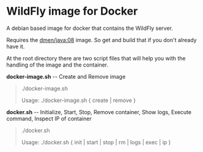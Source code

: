 # WildFly image for Docker

A debian based image for docker that contains the WildFly server.

Requires the [dmen/java:08](https://github.com/dmenounos/docker-java) image. So get and build that if you don't already have it.

At the root directory there are two script files that will help you with the handling of the image and the container.

**docker-image.sh** -- Create and Remove image

> ./docker-image.sh 
> 
> Usage: ./docker-image.sh { create | remove }

**docker.sh** -- Initialize, Start, Stop, Remove container, Show logs, Execute command, Inspect IP of container

> ./docker.sh 
> 
> Usage: ./docker.sh { init | start | stop | rm | logs | exec | ip }
